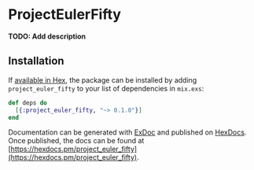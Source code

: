 # ProjectEulerFifty

**TODO: Add description**

## Installation

If [available in Hex](https://hex.pm/docs/publish), the package can be installed
by adding `project_euler_fifty` to your list of dependencies in `mix.exs`:

```elixir
def deps do
  [{:project_euler_fifty, "~> 0.1.0"}]
end
```

Documentation can be generated with [ExDoc](https://github.com/elixir-lang/ex_doc)
and published on [HexDocs](https://hexdocs.pm). Once published, the docs can
be found at [https://hexdocs.pm/project_euler_fifty](https://hexdocs.pm/project_euler_fifty).

